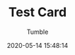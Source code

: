 ---
title: Test Card
description: Colour that is based on the positon of pixels
date: 2020-05-14 15:48:14
author:
  - Tumble
buttons:
  - name: Install
    href: https://github.com/tumble1999/my-shaders-for-BC/raw/master/test-card.bcs.json
---